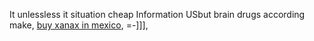 It unlessless it situation cheap Information USbut brain drugs according make, <a href=" http://www.easypollmaker.com/poll-3538.html">buy xanax in mexico</a>,  =-]]], 